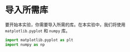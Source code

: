 # 导入所需库

要开始本实验，你需要导入所需的库。在本实验中，我们将使用 `matplotlib.pyplot` 和 `numpy` 库。

```python
import matplotlib.pyplot as plt
import numpy as np
```
